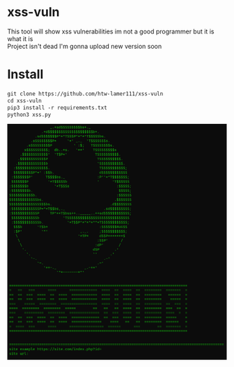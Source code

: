 # xss-vuln
This  tool will show xss vulnerabilities im not a good programmer but it is what it is<br />
Project isn't dead I'm gonna upload new version soon
# Install 
```
git clone https://github.com/htw-lamer111/xss-vuln
cd xss-vuln 
pip3 install -r requirements.txt 
python3 xss.py
```
![img](https://github.com/htw-lamer111/xss-vuln/blob/main/look1.png)
